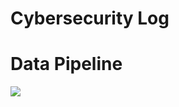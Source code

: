 # Cybersecurity Log

# Data Pipeline
<img src="https://github.com/smithashley/cybersecuritylog/blob/main/CSLog.jp2">
